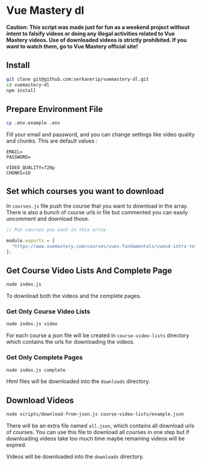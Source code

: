 # Vue Mastery dl

**Caution: This script was made just for fun as a weekend project without intent to falsify videos or doing any illegal activities related to Vue Mastery videos. Use of downloaded videos is strictly prohibited. If you want to watch them, go to Vue Mastery official site!**

## Install

```bash
git clone git@github.com:serkanerip/vuemastery-dl.git
cd vuemastery-dl
npm install
```

## Prepare Environment File

```bash
cp .env.example .env
```

Fill your email and password, and you can change settings like video quality and chunks. This are default values :

```
EMAIL=
PASSWORD=

VIDEO_QUALITY=720p
CHUNKS=10
```

## Set which courses you want to download

In `courses.js` file push the course that you want to download in the array. There is also a bunch of course urls in file but commented you can easily uncomment and download those.

```js
// Put courses you want in this array

module.exports = [
  "https://www.vuemastery.com/courses/vuex-fundamentals/vuex4-intro-to-vuex",
];
```

## Get Course Video Lists And Complete Page
```bash
node index.js
```
To download both the videos and the complete pages.

### Get Only Course Video Lists

```bash
node index.js video
```

For each course a json file will be created in `course-video-lists` directory which contains the urls for downloading the videos.

### Get Only Complete Pages

```bash
node index.js complete
```

Html files will be downloaded into the `downloads` directory.

## Download Videos

```bash
node scripts/download-from-json.js course-video-lists/example.json
```

There will be an extra file named `all.json`, which contains all download urls of courses. You can use this file to download all courses in one step but if downloading videos take too much time maybe remaining videos will be expired.

Videos will be downloaded into the `downloads` directory.
